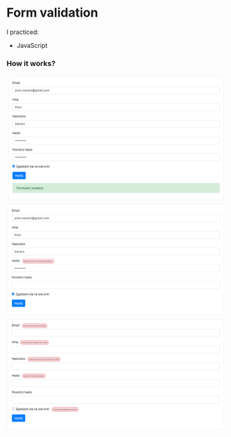 # Form validation

I practiced:
* JavaScript

### How it works?
![](assets/screen_01.png)
![](assets/screen_02.png)
![](assets/screen_03.png)